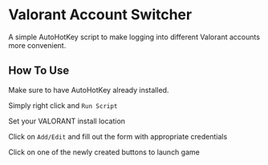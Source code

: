 # Valorant Account Switcher

A simple AutoHotKey script to make logging into different Valorant accounts more convenient.

## How To Use

Make sure to have AutoHotKey already installed.

Simply right click and `Run Script`

Set your VALORANT install location

Click on `Add/Edit` and fill out the form with appropriate credentials

Click on one of the newly created buttons to launch game
